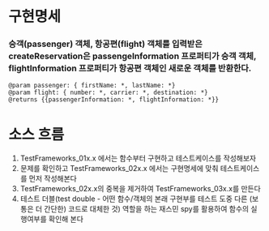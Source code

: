 ﻿구현명세
==========
### 승객(passenger) 객체, 항공편(flight) 객체를 입력받은 createReservation은 passengeInformation 프로퍼티가 승객 객체, flightInformation 프로퍼티가 항공편 객체인 새로운 객체를 반환한다.

    @param passenger: { firstName: *, lastName: *}
    @param flight: { number: *, carrier: *, destination: *}
    @returns {{passengerInformation: *, flightInformation: *}}

소스 흐름
==========
1. TestFrameworks_01x.x 에서는 함수부터 구현하고 테스트케이스를 작성해보자
2. 문제를 확인하고 TestFrameworks_02x.x 에서는 구현명세에 맞춰 테스트케이스를 먼저 작성해본다
3. TestFrameworks_02x.x의 중복을 제거하여 TestFrameworks_03x.x를 만든다
4. 테스트 더블(test double - 어떤 함수/객체의 본래 구현부를 테스트 도중 다른 (보통은 더 간단한) 코드로 대체한 것) 역할을 하는 재스민 spy를 활용하여 함수의 실행여부를 확인해 본다  